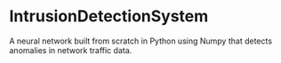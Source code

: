 # IntrusionDetectionSystem
A neural network built from scratch in Python using Numpy that detects anomalies in network traffic data.
